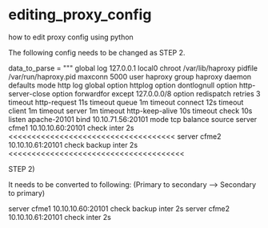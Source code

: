 # editing_proxy_config
how to edit proxy config using python

The following config needs to be changed as STEP 2. 

data_to_parse = """
global
    log                 127.0.0.1 local0
    chroot              /var/lib/haproxy
    pidfile             /var/run/haproxy.pid
    maxconn         5000
    user                haproxy
    group               haproxy
    daemon
defaults
    mode                        http
    log                         global
    option                      httplog
    option                      dontlognull
    option             http-server-close
    option     forwardfor       except 127.0.0.0/8
    option                      redispatch
    retries                     3
    timeout http-request    11s
    timeout queue           1m
    timeout connect         12s
    timeout client              1m
    timeout server          1m
    timeout http-keep-alive     10s
    timeout check           10s
listen apache-20101
  bind 10.10.71.56:20101
  mode tcp
  balance source
  server cfme1 10.10.10.60:20101 check inter 2s <<<<<<<<<<<<<<<<<<<<<<<<<<<<<<<<<<<<
  server cfme2 10.10.10.61:20101  check backup inter 2s <<<<<<<<<<<<<<<<<<<<<<<<<<<<<<<<<<<<<<
  
  STEP 2)
  
  It needs to be converted to following: (Primary to secondary --> Secondary to primary)
  
  server cfme1 10.10.10.60:20101 check backup inter 2s
  server cfme2 10.10.10.61:20101 check inter 2s
  
